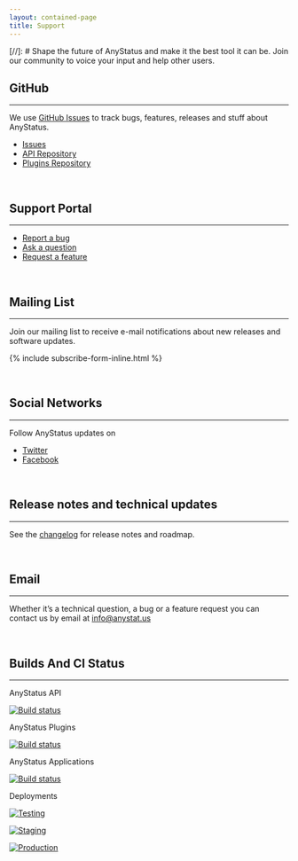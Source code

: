 ```yaml
---
layout: contained-page
title: Support
---
```


[//]: # Shape the future of AnyStatus and make it the best tool it can be. Join our community to voice your input and help other users.

## GitHub
--------------------

We use [GitHub Issues](https://github.com/AnyStatus/Support/issues) to track bugs, features, releases and stuff about AnyStatus.

- [Issues](https://github.com/AnyStatus/Support/issues)
- [API Repository](https://github.com/AnyStatus/API)
- [Plugins Repository](https://github.com/AnyStatus/Plugins)

<br/>

## Support Portal
-----------------

- [Report a bug](https://anystatus.helprace.com/s1-general/problems)
- [Ask a question](https://anystatus.helprace.com/s1-general/questions)
- [Request a feature](https://anystatus.helprace.com/s1-general/ideas)

<br/>

## Mailing List
---------------

Join our mailing list to receive e-mail notifications about new releases and software updates.

{% include subscribe-form-inline.html %}

<br/>

## Social Networks
------------------

Follow AnyStatus updates on

- [Twitter](https://twitter.com/AnyStatusApp)
- [Facebook](https://www.facebook.com/AnyStatusApp)

<br/>

## Release notes and technical updates
--------------------------------------

See the [changelog](/changelog) for release notes and roadmap.

<br/>

## Email
---------

Whether it’s a technical question, a bug or a feature request you can contact us by email at [info@anystat.us](mailto:info@anystat.us)

<br/>

## Builds And CI Status
---------------

AnyStatus API

[![Build status](https://ci.appveyor.com/api/projects/status/74kcwc63k0r2ajdj?svg=true)](https://ci.appveyor.com/project/AnyStatus/api)

AnyStatus Plugins

[![Build status](https://ci.appveyor.com/api/projects/status/dvn1rwrauwyq5yx6?svg=true)](https://ci.appveyor.com/project/AnyStatus/plugins)

AnyStatus Applications

[![Build status](https://production.visualstudio.com/AnyStatus/_apis/build/status/Master)]()

Deployments

[![Testing](https://production.vsrm.visualstudio.com/_apis/public/Release/badge/fb795508-e665-4a1a-a4d6-3d1ebf6bb42b/11/14)]()

[![Staging](https://production.vsrm.visualstudio.com/_apis/public/Release/badge/fb795508-e665-4a1a-a4d6-3d1ebf6bb42b/11/23)]()

[![Production](https://production.vsrm.visualstudio.com/_apis/public/Release/badge/fb795508-e665-4a1a-a4d6-3d1ebf6bb42b/11/15)]()


